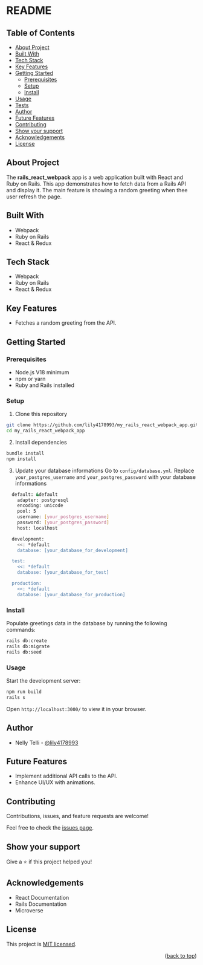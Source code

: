 # README <a name="readme-top"></a>

## Table of Contents

- [About Project](#about-project)
- [Built With](#built-with)
- [Tech Stack](#tech-stack)
- [Key Features](#key-features)
- [Getting Started](#getting-started)
  - [Prerequisites](#prerequisites)
  - [Setup](#setup)
  - [Install](#install)
- [Usage](#usage)
- [Tests](#tests)
- [Author](#author)
- [Future Features](#future-features)
- [Contributing](#contributing)
- [Show your support](#show-your-support)
- [Acknowledgements](#acknowledgements)
- [License](#license)

## About Project <a name="about-project"></a>

The **rails_react_webpack** app is a web application built with React and Ruby on Rails. This app demonstrates how to fetch data from a Rails API and display it. The main feature is showing a random greeting when thee user refresh the page.

## Built With <a name="built-with"></a>

- Webpack
- Ruby on Rails
- React & Redux

## Tech Stack <a name="tech-stack"></a>

- Webpack
- Ruby on Rails
- React & Redux

## Key Features <a name="key-features"></a>

- Fetches a random greeting from the API.

## Getting Started <a name="getting-started"></a>

### Prerequisites <a name="prerequisites"></a>

- Node.js V18 minimum
- npm or yarn
- Ruby and Rails installed

### Setup <a name="setup"></a>

1. Clone this repository

```bash
git clone https://github.com/lily4178993/my_rails_react_webpack_app.git
cd my_rails_react_webpack_app
```

2. Install dependencies

```bash
bundle install
npm install
```

3. Update your database informations Go to `config/database.yml`. Replace `your_postgres_username` and `your_postgres_password` with your database informations

```bash
  default: &default
    adapter: postgresql
    encoding: unicode
    pool: 5
    username: [your_postgres_username]
    password: [your_postgres_password]
    host: localhost

  development:
    <<: *default
    database: [your_database_for_development]

  test:
    <<: *default
    database: [your_database_for_test]

  production:
    <<: *default
    database: [your_database_for_production]
```

### Install <a name="install"></a>

Populate greetings data in the database by running the following commands:

```bash
rails db:create
rails db:migrate
rails db:seed
```

### Usage <a name="usage"></a>

Start the development server:

```bash
npm run build
rails s
```

Open `http://localhost:3000/` to view it in your browser.

## Author <a name="author"></a>

- Nelly Telli - [@lily4178993](https://github.com/lily4178993/)

## Future Features <a name="future-features"></a>

- Implement additional API calls to the API.
- Enhance UI/UX with animations.

## Contributing <a name="contributing"></a>

Contributions, issues, and feature requests are welcome!

Feel free to check the [issues page](https://github.com/lily4178993/my_rails_react_webpack_app/issues/).

## Show your support <a name="support"></a>

Give a ⭐️ if this project helped you!

## Acknowledgements <a name="acknowledgements"></a>

- React Documentation
- Rails Documentation
- Microverse

## License <a name="license"></a>

This project is [MIT licensed](./LICENSE).

<p align="right">(<a href="#readme-top">back to top</a>)</p>